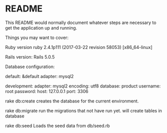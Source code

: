 # README

This README would normally document whatever steps are necessary to get the
application up and running.

Things you may want to cover:

  Ruby version
  ruby 2.4.1p111 (2017-03-22 revision 58053) [x86_64-linux]
  
  Rails version:
  Rails 5.0.5
  
  Database configuration:
  
  default: &default
    adapter: mysql2
  
  development:
    adapter: mysql2
    encoding: utf8
    database: product
    username: root
    password:
    host: 127.0.0.1
    port: 3306
  
  
   rake db:create
   creates the database for the current environment.
   
   rake db:migrate 
   run the migrations that not have run yet.
   will create tables in database
    
   rake db:seed
   Loads the seed data from db/seed.rb
    
  
